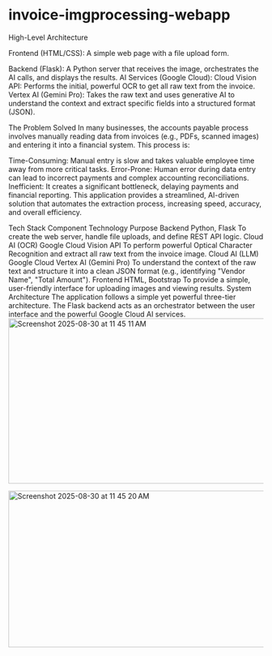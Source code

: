 # invoice-imgprocessing-webapp
High-Level Architecture

Frontend (HTML/CSS): A simple web page with a file upload form.

Backend (Flask): A Python server that receives the image, orchestrates the AI calls, and displays the results.
AI Services (Google Cloud):
Cloud Vision API: Performs the initial, powerful OCR to get all raw text from the invoice.
Vertex AI (Gemini Pro): Takes the raw text and uses generative AI to understand the context and extract specific fields into a structured format (JSON).

The Problem Solved
In many businesses, the accounts payable process involves manually reading data from invoices (e.g., PDFs, scanned images) and entering it into a financial system. This process is:

Time-Consuming: Manual entry is slow and takes valuable employee time away from more critical tasks.
Error-Prone: Human error during data entry can lead to incorrect payments and complex accounting reconciliations.
Inefficient: It creates a significant bottleneck, delaying payments and financial reporting.
This application provides a streamlined, AI-driven solution that automates the extraction process, increasing speed, accuracy, and overall efficiency.

Tech Stack
Component	Technology	Purpose
Backend	Python, Flask	To create the web server, handle file uploads, and define REST API logic.
Cloud AI (OCR)	Google Cloud Vision API	To perform powerful Optical Character Recognition and extract all raw text from the invoice image.
Cloud AI (LLM)	Google Cloud Vertex AI (Gemini Pro)	To understand the context of the raw text and structure it into a clean JSON format (e.g., identifying "Vendor Name", "Total Amount").
Frontend	HTML, Bootstrap	To provide a simple, user-friendly interface for uploading images and viewing results.
System Architecture
The application follows a simple yet powerful three-tier architecture. The Flask backend acts as an orchestrator between the user interface and the powerful Google Cloud AI services.
<img width="725" height="326" alt="Screenshot 2025-08-30 at 11 45 11 AM" src="https://github.com/user-attachments/assets/cad2ef10-d950-4ec2-9124-ac4eacafef0b" />

<img width="731" height="309" alt="Screenshot 2025-08-30 at 11 45 20 AM" src="https://github.com/user-attachments/assets/0f7293e6-c177-4889-8c01-18a7489e5a22" />

